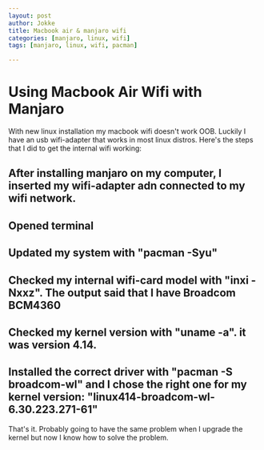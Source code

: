 ```yaml
---
layout: post
author: Jokke
title: Macbook air & manjaro wifi
categories: [manjaro, linux, wifi]
tags: [manjaro, linux, wifi, pacman]

---
```



# Using Macbook Air Wifi with Manjaro

With new linux installation my macbook wifi doesn't work OOB. Luckily I have an usb wifi-adapter that works in most linux distros. Here's the steps that I did to get the internal wifi working:

## After installing manjaro on my computer, I inserted my wifi-adapter adn connected to my wifi network.

## Opened terminal
## Updated my system with "pacman -Syu"
## Checked my internal wifi-card model with "inxi -Nxxz". The output said that I have Broadcom BCM4360
## Checked my kernel version with "uname -a". it was version 4.14.
## Installed the correct driver with "pacman -S broadcom-wl" and I chose the right one for my kernel version: "linux414-broadcom-wl-6.30.223.271-61"

That's it. Probably going to have the same problem when I upgrade the kernel but now I know how to solve the problem.
